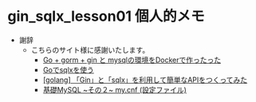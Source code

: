 # gin_sqlx_lesson01 個人的メモ

- 謝辞
  - こちらのサイト様に感謝いたします。
    - [Go + gorm + gin と mysqlの環境をDockerで作ったった](https://qiita.com/Bmouthf/items/d3cfdbee74caeda77e3f)
    - [Goでsqlxを使う](https://qiita.com/rihofujino/items/b69e6a23e7cef1d692c4)
    - [[golang] 「Gin」と「sqlx」を利用して簡単なAPIをつくってみた](https://qiita.com/i-dach/items/cc1a553d57cd171353b8)
    - [基礎MySQL ~その２~ my.cnf (設定ファイル)](https://qiita.com/yoheiW@github/items/bcbcd11e89bfc7d7f3ff)
